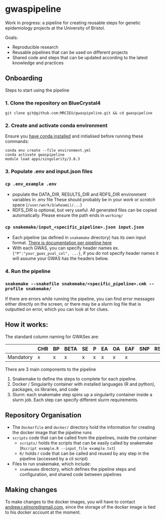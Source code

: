 # gwaspipeline

Work in progress: a pipeline for creating reusable steps for genetic epidemiology projects at the University of Bristol.

Goals:
* Reproducible research
* Reusable pipelines that can be used on different projects
* Shared code and steps that can be updated according to the latest knowledge and practices

## Onboarding

Steps to start using the pipeline
### 1. Clone the repository on BlueCrystal4
`git clone git@github.com:MRCIEU/gwaspipeline.git && cd gwaspipeline`

### 2. Create and activate conda environment
Ensure you [have conda installed](https://www.acrc.bris.ac.uk/protected/hpc-docs/software/python_conda.html) and initialised before running these commands:
```
conda env create --file environment.yml
conda activate gwaspipeline
module load apps/singularity/3.8.3
```
### 3. Populate .env and input.json files

### `cp .env_example .env`
* populate the DATA_DIR, RESULTS_DIR and RDFS_DIR environment variables in .env file
These should probably be in your *work* or *scratch* space (`/user/work/$(whoami)/...`)
* RDFS_DIR is optional, but very useful.  All generated files can be copied automatically.  Please ensure the path
ends in `working/`

### `cp snakemake/input_<specific_pipeline>.json input.json`
* Each pipeline (as defined in `snakemake` directory) has its own input format.  [There is documentation per pipeline here](snakemake/PIPELINES.md)
* With each GWAS, you can specify header names ex. `{"P":"your_gwas_pval_col", ...}`, if you do not specify header names it will assume your GWAS has the headers below.

### 4. Run the pipeline
### `snakemake --snakefile snakemake/<specific_pipeline>.cmk --profile snakemake/`

If there are errors while running the pipeline, you can find error messages either directly on the screen, or there may be a slurm log file that is outputted on error, which you can look at for clues.



## How it works:

The standard column naming for GWASes are:

|           | CHR | BP  | BETA | SE  | P   | EA  | OA  | EAF | SNP | RSID |
|-----------|-----|-----|------|-----|-----|-----|-----|-----|-----|:-----|
| Mandatory | x   | x   | x    | x   | x   | x   | x   | x   |     |      |

There are 3 main components to the pipeline
1. Snakemake to define the steps to complete for each pipeline.
2. Docker / Singularity container with installed languages (R and python), packages, os libraries, and code
3. Slurm: each snakemake step spins up a singularity container inside a slurm job.  Each step can specify different slurm requirements.

## Repository Organisation

* The `Dockerfile` and `docker/` directory hold the information for creating the docker image that the pipeline runs
* `scripts` code that can be called from the pipelines, inside the container
  * `scripts/` holds the scripts that can be easily called by snakemake (`Rscript example.R --input_file example.txt`)
  * `R/` holds r code that can be called and reused by any step in the pipeline (accessed by a cli script)
* Files to run snakemake, which include:
  * `snakemake` directory, which defines the pipeline steps and configuration, and shared code between pipelines


## Making changes

To make changes to the docker images, you will have to contact andrew.r.elmore@gmail.com, since the storage of the docker image is tied to his docker account at the moment.
